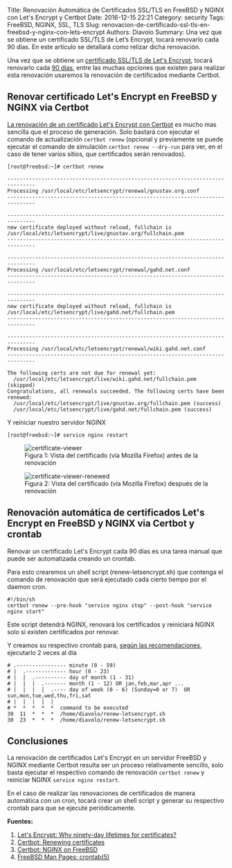 Title: Renovación Automática de Certificados SSL/TLS en FreeBSD y NGINX con Let's Encrypt y Certbot
Date: 2016-12-15 22:21
Category: security
Tags: FreeBSD, NGINX, SSL, TLS
Slug: renovacion-de-certificado-ssl-tls-en-freebsd-y-nginx-con-lets-encrypt
Authors: Diavolo
Summary: Una vez que se obtiene un certificado SSL/TLS de Let’s Encrypt, tocará renovarlo cada 90 días. En este artículo se detallará como relizar dicha renovación.

Una vez que se obtiene un [certificado SSL/TLS de Let's Encrypt](https://gnustav.org/security/certificado-ssl-tls-en-freebsd-y-nginx-con-lets-encrypt.html "Certificado SSL/TLS en FreeBSD y NGINX con Let’s Encrypt"), tocará renovarlo cada [90 días][1], entre las muchas opciones que existen para realizar esta renovación usaremos la renovación de certificados mediante Certbot.

## Renovar certificado Let's Encrypt en FreeBSD y NGINX via Certbot
[La renovación de un certificado Let's Encrypt con Certbot][2] es mucho mas sencilla que el proceso de generación. Solo bastará con ejecutar el comando de actualización `certbot renew` (opcional y previamente se puede ejecutar el comando de simulación `certbot renew --dry-run` para ver, en el caso de tener varios sitios, que certificados serán renovados).

    [root@freebsd:~]# certbot renew
    
    -------------------------------------------------------------------------------
    Processing /usr/local/etc/letsencrypt/renewal/gnustav.org.conf
    -------------------------------------------------------------------------------
    
    -------------------------------------------------------------------------------
    new certificate deployed without reload, fullchain is
    /usr/local/etc/letsencrypt/live/gnustav.org/fullchain.pem
    -------------------------------------------------------------------------------
    
    -------------------------------------------------------------------------------
    Processing /usr/local/etc/letsencrypt/renewal/gahd.net.conf
    -------------------------------------------------------------------------------
    
    -------------------------------------------------------------------------------
    new certificate deployed without reload, fullchain is
    /usr/local/etc/letsencrypt/live/gahd.net/fullchain.pem
    -------------------------------------------------------------------------------
    
    -------------------------------------------------------------------------------
    Processing /usr/local/etc/letsencrypt/renewal/wiki.gahd.net.conf
    -------------------------------------------------------------------------------
    
    The following certs are not due for renewal yet:
      /usr/local/etc/letsencrypt/live/wiki.gahd.net/fullchain.pem (skipped)
    Congratulations, all renewals succeeded. The following certs have been renewed:
      /usr/local/etc/letsencrypt/live/gnustav.org/fullchain.pem (success)
      /usr/local/etc/letsencrypt/live/gahd.net/fullchain.pem (success)
    
Y reiniciar nuestro servidor NGINX

    [root@freebsd:~]# service nginx restart

<figure><img src="/media/2016/12/certificate-viewer.png" alt="certificate-viewer" />
<figcaption>Figura 1: Vista del certificado (vía Mozilla Firefox) antes de la renovación</figcaption></figure>


<figure><img src="/media/2016/12/certificate-viewer-renewed.png" alt="certificate-viewer-renewed" />
<figcaption>Figura 2: Vista del certificado (vía Mozilla Firefox) después de la renovación</figcaption></figure>

## Renovación automática de certificados Let's Encrypt en FreeBSD y NGINX via Certbot y crontab
Renovar un certificado Let's Encrypt cada 90 días es una tarea manual que puede ser automatizada creando un crontab.

Para esto crearemos un shell script (renew-letsencrypt.sh) que contenga el comando de renovación que será ejecutado cada cierto tiempo por el daemon cron.

    #!/bin/sh
    certbot renew --pre-hook "service nginx stop" --post-hook "service nginx start"

Este script detendrá NGINX, renovará los certificados y reiniciará NGINX solo si existen certificados por renovar.

Y creamos su respectivo crontab para, [según las recomendaciones][3], ejecutarlo 2 veces al día


    # .---------------- minute (0 - 59) 
    # |  .------------- hour (0 - 23)
    # |  |  .---------- day of month (1 - 31)
    # |  |  |  .------- month (1 - 12) OR jan,feb,mar,apr ... 
    # |  |  |  |  .---- day of week (0 - 6) (Sunday=0 or 7)  OR sun,mon,tue,wed,thu,fri,sat 
    # |  |  |  |  |
    # *  *  *  *  *  command to be executed
    30  11  *  *  *  /home/diavolo/renew-letsencrypt.sh
    30  23  *  *  *  /home/diavolo/renew-letsencrypt.sh

## Conclusiones
La renovación de certificados Let's Encrypt en un servidor FreeBSD y NGINX mediante Certbot resulta ser un proceso relativamente sencillo, solo basta ejecutar el respectivo comando de renovación `certbot renew` y reiniciar NGINX 
`service nginx restart`.

En el caso de realizar las renovaciones de certificados de manera automática con un cron, tocará crear un shell script y generar su respectivo crontab para que se ejecute periódicamente.

**Fuentes:**

1. [Let's Encrypt: Why ninety-day lifetimes for certificates?][1]
2. [Certbot: Renewing certificates][2]
3. [Certbot: NGINX on FreeBSD][1]
4. [FreeBSD Man Pages: crontab(5)][4]

[1]: https://letsencrypt.org/2015/11/09/why-90-days.html
[2]: https://certbot.eff.org/docs/using.html#renewal
[3]: https://certbot.eff.org/#freebsd-nginx
[4]: https://www.freebsd.org/cgi/man.cgi?query=crontab&sektion=5&apropos=0&manpath=FreeBSD+10.3-RELEASE+and+Ports